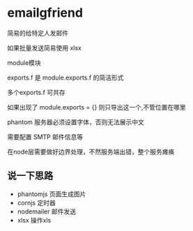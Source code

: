 # emailgfriend

简易的给特定人发邮件

如果批量发送简易使用 xlsx

module模块

exports.f 是 module.exports.f 的简洁形式

多个exports.f 可共存

如果出现了 module.exports = {} 则只导出这一个,不管位置在哪里

phantom 服务器必须设置字体，否则无法展示中文

需要配置 SMTP 邮件信息等

在node层需要做好边界处理，不然服务端出错，整个服务瘫痪

## 说一下思路

+ phantomjs 页面生成图片
+ cornjs 定时器
+ nodemailer 邮件发送
+ xlsx 操作xls